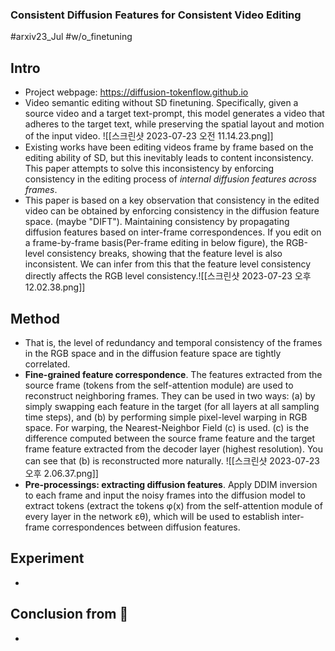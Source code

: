 ### Consistent Diffusion Features for Consistent Video Editing

#arxiv23_Jul #w/o_finetuning

## Intro
- Project webpage: https://diffusion-tokenflow.github.io
- Video semantic editing without SD finetuning. Specifically, given a source video and a target text-prompt, this model generates a video that adheres to the target text, while preserving the spatial layout and motion of the input video. ![[스크린샷 2023-07-23 오전 11.14.23.png]]
- Existing works have been editing videos frame by frame based on the editing ability of SD, but this inevitably leads to content inconsistency. This paper attempts to solve this inconsistency by enforcing consistency in the editing process of *internal diffusion features across frames*.
- This paper is based on a key observation that consistency in the edited video can be obtained by enforcing consistency in the diffusion feature space. (maybe "DIFT"). Maintaining consistency by propagating diffusion features based on inter-frame correspondences. If you edit on a frame-by-frame basis(Per-frame editing in below figure), the RGB-level consistency breaks, showing that the feature level is also inconsistent. We can infer from this that the feature level consistency directly affects the RGB level consistency.![[스크린샷 2023-07-23 오후 12.02.38.png]]

## Method
- That is, the level of redundancy and temporal consistency of the frames in the RGB space and in the diffusion feature space are tightly correlated.
- **Fine-grained feature correspondence**. The features extracted from the source frame (tokens from the self-attention module) are used to reconstruct neighboring frames.  They can be used in two ways: (a) by simply swapping each feature in the target (for all layers at all sampling time steps), and (b) by performing simple pixel-level warping in RGB space. For warping, the Nearest-Neighbor Field (c) is used.  (c) is the difference computed between the source frame feature and the target frame feature extracted from the decoder layer (highest resolution).  You can see that (b) is reconstructed more naturally.  ![[스크린샷 2023-07-23 오후 2.06.37.png]]
- **Pre-processings: extracting diffusion features**. Apply DDIM inversion to each frame and input the noisy frames into the diffusion model to extract tokens (extract the tokens φ(x) from the self-attention module of every layer in the network εθ), which will be used to establish inter-frame correspondences between diffusion features.

## Experiment
- 

## Conclusion from 🦖
- 